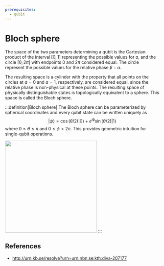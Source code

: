 ```yaml
---
prerequisites:
  - qubit
---
```


# Bloch sphere

The space of the two parameters determining a qubit is the Cartesian product of the interval $[0,1]$ representing the possible values for $a$, and the circle $[0,2\pi]$ with endpoints $0$ and $2\pi$ considered equal. The circle represent the possible values for the relative phase $\beta - \alpha$.

The resulting space is a cylinder with the property that all points on the circles at $a = 0$ and $a = 1$, respectively, are considered equal, since the relative phase is non-physical at these points. The resulting space of physically distinguishable states is topologically equivalent to a sphere. This space is called the Bloch sphere.

:::definition[Bloch sphere]
The Bloch sphere can be parameterized by spherical coordinates and every qubit state can be written uniquely as
$$
\vert\psi\rangle = \cos(\theta/2) \vert0\rangle + e^{i\phi}\sin(\theta/2) \vert1\rangle
$$
where $0 \le \theta \le \pi$ and $0 \le \phi < 2\pi$. This provides geometric intuition for single-qubit operations.

<img src="https://upload.wikimedia.org/wikipedia/commons/6/6b/Bloch_sphere.svg" width=300 />
:::

## References

* http://urn.kb.se/resolve?urn=urn:nbn:se:kth:diva-207177
